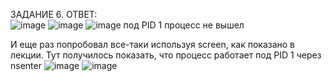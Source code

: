 ЗАДАНИЕ 6. 
ОТВЕТ:  
![image](https://user-images.githubusercontent.com/91490218/145704318-eef82012-4946-4c02-8458-e4497bfb8eee.png)
![image](https://user-images.githubusercontent.com/91490218/145704324-201f45b7-ae61-4736-9769-e17a6ba68c8c.png)
![image](https://user-images.githubusercontent.com/91490218/145704327-2dce36a1-f8b3-4dad-ac4b-dddb8bd7ed7a.png)
под PID 1 процесс не вышел


И еще раз попробовал все-таки используя screen, как показано в лекции. Тут получилось показать, что процесс работает под PID 1 через nsenter
![image](https://user-images.githubusercontent.com/91490218/145704380-c8504f18-0c2e-4318-86ba-db175ae29ff6.png)
![image](https://user-images.githubusercontent.com/91490218/145704383-151554e0-7bbc-4bfb-bb75-acfcab5b0159.png)











 







































